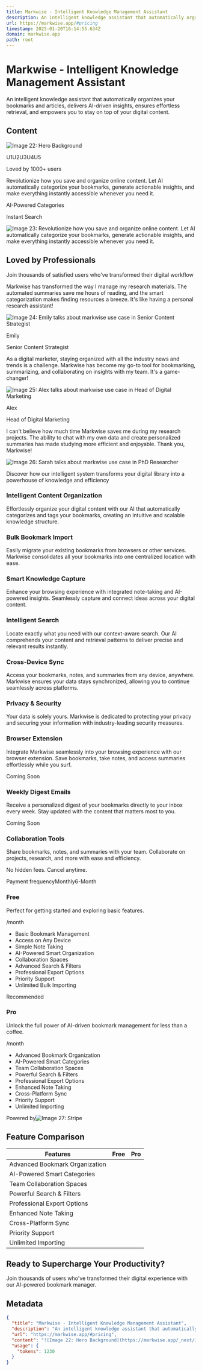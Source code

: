 ```yaml
---
title: Markwise - Intelligent Knowledge Management Assistant
description: An intelligent knowledge assistant that automatically organizes your bookmarks and articles, delivers AI-driven insights, ensures effortless retrieval, and empowers you to stay on top of your digital content.
url: https://markwise.app/#pricing
timestamp: 2025-01-20T16:14:55.634Z
domain: markwise.app
path: root
---
```


# Markwise - Intelligent Knowledge Management Assistant


An intelligent knowledge assistant that automatically organizes your bookmarks and articles, delivers AI-driven insights, ensures effortless retrieval, and empowers you to stay on top of your digital content.


## Content

![Image 22: Hero Background](https://markwise.app/_next/image?url=%2F_next%2Fstatic%2Fmedia%2Fhero-background4.5e02a1e4.jpg&w=3840&q=80)

U1U2U3U4U5

Loved by 1000+ users

Revolutionize how you save and organize online content. Let AI automatically categorize your bookmarks, generate actionable insights, and make everything instantly accessible whenever you need it.

AI-Powered Categories

Instant Search

![Image 23: Revolutionize how you save and organize online content. Let AI automatically categorize your bookmarks, generate actionable insights, and make everything instantly accessible whenever you need it.](https://markwise.app/_next/image?url=%2F_next%2Fstatic%2Fmedia%2Fmagic-categories.08d9bfbe.png&w=3840&q=75)

Loved by Professionals
----------------------

Join thousands of satisfied users who've transformed their digital workflow

Markwise has transformed the way I manage my research materials. The automated summaries save me hours of reading, and the smart categorization makes finding resources a breeze. It's like having a personal research assistant!

![Image 24: Emily talks about markwise use case in Senior Content Strategist](https://markwise.app/_next/image?url=https%3A%2F%2Fapi.dicebear.com%2F7.x%2Favataaars%2Fsvg%3Fseed%3Demily-carter&w=96&q=75)

Emily

Senior Content Strategist

As a digital marketer, staying organized with all the industry news and trends is a challenge. Markwise has become my go-to tool for bookmarking, summarizing, and collaborating on insights with my team. It's a game-changer!

![Image 25: Alex talks about markwise use case in Head of Digital Marketing](https://markwise.app/_next/image?url=https%3A%2F%2Fapi.dicebear.com%2F7.x%2Favataaars%2Fsvg%3Fseed%3Dalex-walker&w=96&q=75)

Alex

Head of Digital Marketing

I can't believe how much time Markwise saves me during my research projects. The ability to chat with my own data and create personalized summaries has made studying more efficient and enjoyable. Thank you, Markwise!

![Image 26: Sarah talks about markwise use case in PhD Researcher](https://markwise.app/_next/image?url=https%3A%2F%2Fapi.dicebear.com%2F7.x%2Favataaars%2Fsvg%3Fseed%3Djessica-lee&w=96&q=75)

Discover how our intelligent system transforms your digital library into a powerhouse of knowledge and efficiency

### Intelligent Content Organization

Effortlessly organize your digital content with our AI that automatically categorizes and tags your bookmarks, creating an intuitive and scalable knowledge structure.

### Bulk Bookmark Import

Easily migrate your existing bookmarks from browsers or other services. Markwise consolidates all your bookmarks into one centralized location with ease.

### Smart Knowledge Capture

Enhance your browsing experience with integrated note-taking and AI-powered insights. Seamlessly capture and connect ideas across your digital content.

### Intelligent Search

Locate exactly what you need with our context-aware search. Our AI comprehends your content and retrieval patterns to deliver precise and relevant results instantly.

### Cross-Device Sync

Access your bookmarks, notes, and summaries from any device, anywhere. Markwise ensures your data stays synchronized, allowing you to continue seamlessly across platforms.

### Privacy & Security

Your data is solely yours. Markwise is dedicated to protecting your privacy and securing your information with industry-leading security measures.

### Browser Extension

Integrate Markwise seamlessly into your browsing experience with our browser extension. Save bookmarks, take notes, and access summaries effortlessly while you surf.

Coming Soon

### Weekly Digest Emails

Receive a personalized digest of your bookmarks directly to your inbox every week. Stay updated with the content that matters most to you.

Coming Soon

### Collaboration Tools

Share bookmarks, notes, and summaries with your team. Collaborate on projects, research, and more with ease and efficiency.

No hidden fees. Cancel anytime.

Payment frequencyMonthly6-Month

### Free

Perfect for getting started and exploring basic features.

/month

*   Basic Bookmark Management
*   Access on Any Device
*   Simple Note Taking
*   AI-Powered Smart Organization
*   Collaboration Spaces
*   Advanced Search & Filters
*   Professional Export Options
*   Priority Support
*   Unlimited Bulk Importing

Recommended

### Pro

Unlock the full power of AI-driven bookmark management for less than a coffee.

/month

*   Advanced Bookmark Organization
*   AI-Powered Smart Categories
*   Team Collaboration Spaces
*   Powerful Search & Filters
*   Professional Export Options
*   Enhanced Note Taking
*   Cross-Platform Sync
*   Priority Support
*   Unlimited Importing

Powered by![Image 27: Stripe](https://markwise.app/_next/image?url=%2F_next%2Fstatic%2Fmedia%2Fstripe-logo.2afc7ad1.svg&w=256&q=75)

Feature Comparison
------------------

| Features | Free | Pro |
| --- | --- | --- |
| Advanced Bookmark Organization |  |  |
| AI-Powered Smart Categories |  |  |
| Team Collaboration Spaces |  |  |
| Powerful Search & Filters |  |  |
| Professional Export Options |  |  |
| Enhanced Note Taking |  |  |
| Cross-Platform Sync |  |  |
| Priority Support |  |  |
| Unlimited Importing |  |  |

Ready to Supercharge Your Productivity?
---------------------------------------

Join thousands of users who've transformed their digital experience with our AI-powered bookmark manager.

## Metadata

```json
{
  "title": "Markwise - Intelligent Knowledge Management Assistant",
  "description": "An intelligent knowledge assistant that automatically organizes your bookmarks and articles, delivers AI-driven insights, ensures effortless retrieval, and empowers you to stay on top of your digital content.",
  "url": "https://markwise.app/#pricing",
  "content": "![Image 22: Hero Background](https://markwise.app/_next/image?url=%2F_next%2Fstatic%2Fmedia%2Fhero-background4.5e02a1e4.jpg&w=3840&q=80)\n\nU1U2U3U4U5\n\nLoved by 1000+ users\n\nRevolutionize how you save and organize online content. Let AI automatically categorize your bookmarks, generate actionable insights, and make everything instantly accessible whenever you need it.\n\nAI-Powered Categories\n\nInstant Search\n\n![Image 23: Revolutionize how you save and organize online content. Let AI automatically categorize your bookmarks, generate actionable insights, and make everything instantly accessible whenever you need it.](https://markwise.app/_next/image?url=%2F_next%2Fstatic%2Fmedia%2Fmagic-categories.08d9bfbe.png&w=3840&q=75)\n\nLoved by Professionals\n----------------------\n\nJoin thousands of satisfied users who've transformed their digital workflow\n\nMarkwise has transformed the way I manage my research materials. The automated summaries save me hours of reading, and the smart categorization makes finding resources a breeze. It's like having a personal research assistant!\n\n![Image 24: Emily talks about markwise use case in Senior Content Strategist](https://markwise.app/_next/image?url=https%3A%2F%2Fapi.dicebear.com%2F7.x%2Favataaars%2Fsvg%3Fseed%3Demily-carter&w=96&q=75)\n\nEmily\n\nSenior Content Strategist\n\nAs a digital marketer, staying organized with all the industry news and trends is a challenge. Markwise has become my go-to tool for bookmarking, summarizing, and collaborating on insights with my team. It's a game-changer!\n\n![Image 25: Alex talks about markwise use case in Head of Digital Marketing](https://markwise.app/_next/image?url=https%3A%2F%2Fapi.dicebear.com%2F7.x%2Favataaars%2Fsvg%3Fseed%3Dalex-walker&w=96&q=75)\n\nAlex\n\nHead of Digital Marketing\n\nI can't believe how much time Markwise saves me during my research projects. The ability to chat with my own data and create personalized summaries has made studying more efficient and enjoyable. Thank you, Markwise!\n\n![Image 26: Sarah talks about markwise use case in PhD Researcher](https://markwise.app/_next/image?url=https%3A%2F%2Fapi.dicebear.com%2F7.x%2Favataaars%2Fsvg%3Fseed%3Djessica-lee&w=96&q=75)\n\nDiscover how our intelligent system transforms your digital library into a powerhouse of knowledge and efficiency\n\n### Intelligent Content Organization\n\nEffortlessly organize your digital content with our AI that automatically categorizes and tags your bookmarks, creating an intuitive and scalable knowledge structure.\n\n### Bulk Bookmark Import\n\nEasily migrate your existing bookmarks from browsers or other services. Markwise consolidates all your bookmarks into one centralized location with ease.\n\n### Smart Knowledge Capture\n\nEnhance your browsing experience with integrated note-taking and AI-powered insights. Seamlessly capture and connect ideas across your digital content.\n\n### Intelligent Search\n\nLocate exactly what you need with our context-aware search. Our AI comprehends your content and retrieval patterns to deliver precise and relevant results instantly.\n\n### Cross-Device Sync\n\nAccess your bookmarks, notes, and summaries from any device, anywhere. Markwise ensures your data stays synchronized, allowing you to continue seamlessly across platforms.\n\n### Privacy & Security\n\nYour data is solely yours. Markwise is dedicated to protecting your privacy and securing your information with industry-leading security measures.\n\n### Browser Extension\n\nIntegrate Markwise seamlessly into your browsing experience with our browser extension. Save bookmarks, take notes, and access summaries effortlessly while you surf.\n\nComing Soon\n\n### Weekly Digest Emails\n\nReceive a personalized digest of your bookmarks directly to your inbox every week. Stay updated with the content that matters most to you.\n\nComing Soon\n\n### Collaboration Tools\n\nShare bookmarks, notes, and summaries with your team. Collaborate on projects, research, and more with ease and efficiency.\n\nNo hidden fees. Cancel anytime.\n\nPayment frequencyMonthly6-Month\n\n### Free\n\nPerfect for getting started and exploring basic features.\n\n/month\n\n*   Basic Bookmark Management\n*   Access on Any Device\n*   Simple Note Taking\n*   AI-Powered Smart Organization\n*   Collaboration Spaces\n*   Advanced Search & Filters\n*   Professional Export Options\n*   Priority Support\n*   Unlimited Bulk Importing\n\nRecommended\n\n### Pro\n\nUnlock the full power of AI-driven bookmark management for less than a coffee.\n\n/month\n\n*   Advanced Bookmark Organization\n*   AI-Powered Smart Categories\n*   Team Collaboration Spaces\n*   Powerful Search & Filters\n*   Professional Export Options\n*   Enhanced Note Taking\n*   Cross-Platform Sync\n*   Priority Support\n*   Unlimited Importing\n\nPowered by![Image 27: Stripe](https://markwise.app/_next/image?url=%2F_next%2Fstatic%2Fmedia%2Fstripe-logo.2afc7ad1.svg&w=256&q=75)\n\nFeature Comparison\n------------------\n\n| Features | Free | Pro |\n| --- | --- | --- |\n| Advanced Bookmark Organization |  |  |\n| AI-Powered Smart Categories |  |  |\n| Team Collaboration Spaces |  |  |\n| Powerful Search & Filters |  |  |\n| Professional Export Options |  |  |\n| Enhanced Note Taking |  |  |\n| Cross-Platform Sync |  |  |\n| Priority Support |  |  |\n| Unlimited Importing |  |  |\n\nReady to Supercharge Your Productivity?\n---------------------------------------\n\nJoin thousands of users who've transformed their digital experience with our AI-powered bookmark manager.",
  "usage": {
    "tokens": 1230
  }
}
```

